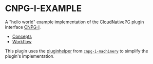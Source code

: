 # CNPG-I-EXAMPLE

A "hello world" example implementation of the
[CloudNativePG](https://github.com/cloudnative-pg/cloudnative-pg/)
plugin interface [CNPG-I](https://github.com/cloudnative-pg/cnpg-i).

- [Concepts](doc/concepts.md)
- [Workflow](doc/workflow.md)

This plugin uses the [pluginhelper](https://github.com/cloudnative-pg/cnpg-i-machinery/tree/main/pkg/pluginhelper) from [`cnpg-i-machinery`](https://github.com/cloudnative-pg/cnpg-i-machinery) to simplify the plugin's implementation.
